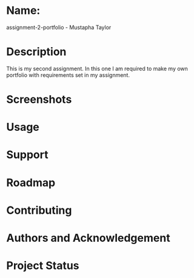 # Name:  
assignment-2-portfolio - Mustapha Taylor    

# Description
This is my second assignment. In this one I am required to make my own portfolio with requirements set in my assignment.

# Screenshots

# Usage

# Support

# Roadmap

# Contributing 

# Authors and Acknowledgement 

# Project Status

